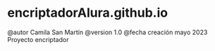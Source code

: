 # encriptadorAlura.github.io
@autor Camila San Martín
@version 1.0
@fecha creación mayo 2023
Proyecto encriptador 
